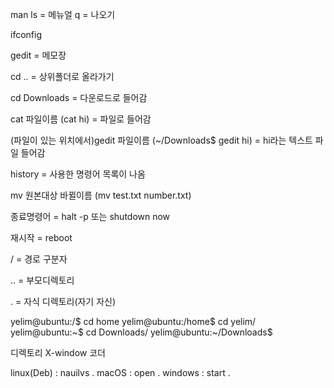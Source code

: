 man ls = 메뉴얼
	q = 나오기

ifconfig

gedit = 메모장

cd .. = 상위폴더로 올라가기

cd Downloads = 다운로드로 들어감

cat 파일이름 (cat hi) = 파일로 들어감

(파일이 있는 위치에서)gedit 파일이름 (~/Downloads$ gedit hi) = hi라는 텍스트 파일 들어감

history = 사용한 명령어 목록이 나옴 

mv 원본대상 바뀔이름 (mv test.txt number.txt)

종료명령어 = halt -p 또는 shutdown now

재시작 = reboot

/ = 경로 구분자

.. =  부모디렉토리

. = 자식 디렉토리(자기 자신)





yelim@ubuntu:/$ cd home
yelim@ubuntu:/home$ cd yelim/
yelim@ubuntu:~$ cd Downloads/
yelim@ubuntu:~/Downloads$ 



디렉토리 X-window 코더

linux(Deb) : nauilvs .
macOS : open .
windows : start .